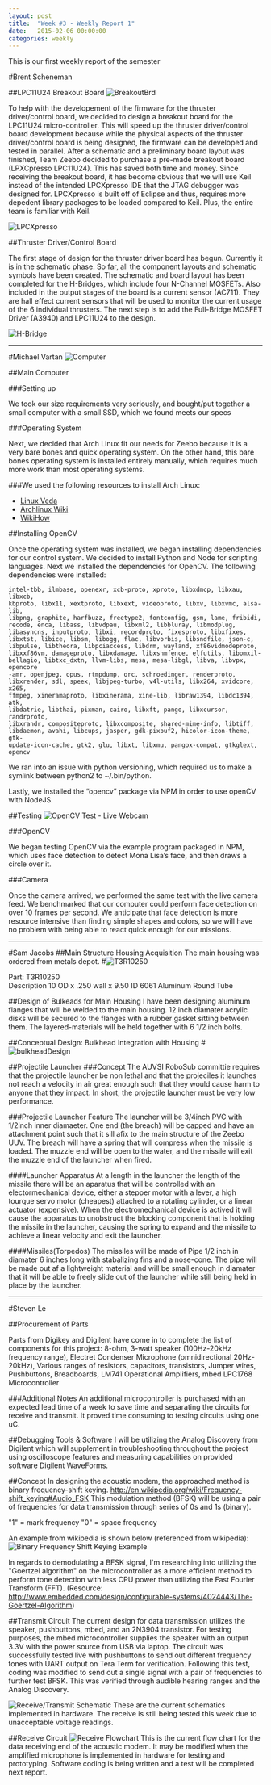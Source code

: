 ```yaml
---
layout: post
title:  "Week #3 - Weekly Report 1"
date:   2015-02-06 00:00:00
categories: weekly
---
```


This is our first weekly report of the semester

#Brent Scheneman

##LPC11U24 Breakout Board
![BreakoutBrd](/images/zeebo_breakoutBrd.jpg)

To help with the developement of the firmware for the thruster driver/control board, we decided to design a  breakout board for the LPC11U24 micro-controller. This will speed up the thruster driver/control board development because while the physical aspects of the thruster driver/control board is being designed, the firmware can be developed and tested in parallel. After a schematic and a preliminary board layout was finished, Team Zeebo decided to purchase a pre-made breakout board (LPXCpresso LPC11U24). This has saved both time and money. Since receiving the breakout board, it has become obvious that we will use Keil instead of the intended LPCXpresso IDE that the JTAG debugger was designed for. LPCXpresso is built off of Eclipse and thus, requires more depedent library packages to be loaded compared to Keil. Plus, the entire team is familiar with Keil.

![LPCXpresso](/images/zeebo_lpcxpresso.jpg)

##Thruster Driver/Control Board

The first stage of design for the thruster driver board has begun. Currently it is in the schematic phase. So far, all the component layouts and schematic symbols have been created. The schematic and board layout has been completed for the H-Bridges, which include four N-Channel MOSFETs. Also included in the output stages of the board is a current sensor (AC711). They are hall effect current sensors that will be used to monitor the current usage of the 6 individual thrusters. The next step is to add the Full-Bridge MOSFET Driver (A3940) and LPC11U24 to the design. 

![H-Bridge](/images/zeebo_hbridge.jpg)

---

#Michael Vartan
![Computer](/images/zeebo_computer.jpg)

##Main Computer

###Setting up

We took our size requirements very seriously, and bought/put together a small computer with a small SSD, which we found meets our specs

###Operating System

Next, we decided that Arch Linux fit our needs for Zeebo because it is a very bare bones and quick operating system. On the other hand, this bare bones operating system is installed entirely manually, which requires much more work than most operating systems.
  
###We used the following resources to install Arch Linux:

* [Linux Veda](http://www.linuxveda.com/2014/06/07/arch-linux-tutorial/)
* [Archlinux Wiki](https://wiki.archlinux.org/index.php/installation_guide#Connect_to_the_Internet)
* [WikiHow](http://www.wikihow.com/Install-Arch-Linux)



##Installing OpenCV

Once the operating system was installed, we began installing dependencies for our control system. We decided to install Python and Node for scripting languages. 
Next we installed the dependencies for OpenCV. The following dependencies were installed:

    intel-tbb, ilmbase, openexr, xcb-proto, xproto, libxdmcp, libxau, libxcb, 
    kbproto, libx11, xextproto, libxext, videoproto, libxv, libxvmc, alsa-lib, 
    libpng, graphite, harfbuzz, freetype2, fontconfig, gsm, lame, fribidi, 
    recode, enca, libass, libvdpau, libxml2, libbluray, libmodplug, 
    libasyncns, inputproto, libxi, recordproto, fixesproto, libxfixes, 
    libxtst, libice, libsm, libogg, flac, libvorbis, libsndfile, json-c, 
    libpulse, libtheora, libpciaccess, libdrm, wayland, xf86vidmodeproto, 
    libxxf86vm, damageproto, libxdamage, libxshmfence, elfutils, libomxil-
    bellagio, libtxc_dxtn, llvm-libs, mesa, mesa-libgl, libva, libvpx, opencore
    -amr, openjpeg, opus, rtmpdump, orc, schroedinger, renderproto, 
    libxrender, sdl, speex, libjpeg-turbo, v4l-utils, libx264, xvidcore, x265, 
    ffmpeg, xineramaproto, libxinerama, xine-lib, libraw1394, libdc1394, atk, 
    libdatrie, libthai, pixman, cairo, libxft, pango, libxcursor, randrproto, 
    libxrandr, compositeproto, libxcomposite, shared-mime-info, libtiff, 
    libdaemon, avahi, libcups, jasper, gdk-pixbuf2, hicolor-icon-theme, gtk-
    update-icon-cache, gtk2, glu, libxt, libxmu, pangox-compat, gtkglext, 
    opencv


We ran into an issue with python versioning, which required us to make a symlink between python2 to ~/.bin/python.  

Lastly, we installed the “opencv” package via NPM in order to use openCV with NodeJS.

##Testing
![OpenCV Test - Live Webcam](/images/michael_circle.png)

###OpenCV

We began testing OpenCV via the example program packaged in NPM, which uses face detection to detect Mona Lisa’s face, and then draws a circle over it. 
 
###Camera

Once the camera arrived, we performed the same test with the live camera feed. We benchmarked that our computer could perform face detection on over 10 frames per second. We anticipate that face detection is more resource intensive than finding simple shapes and colors, so we will have no problem with being able to react quick enough for our missions. 


---



#Sam Jacobs
##Main Structure Housing Acquisition
The main housing was ordered from metals depot.
#![T3R10250](/images/tube.jpg)

Part: T3R10250  
Description 10 OD x .250 wall x 9.50 ID 6061 Aluminum Round Tube

##Design of Bulkeads for Main Housing
I have been designing aluminum flanges that will be welded to the main housing. 12 inch diamater acrylic disks will be secured to the flanges with a rubber gasket sitting between them. The layered-materials will be held together with 6 1/2 inch bolts.

##Conceptual Design: Bulkhead Integration with Housing
#![bulkheadDesign](/images/bulkheadDesign.jpg)

##Projectile Launcher
###Concept
The AUVSI RoboSub committie requires that the projectile launcher be non lethal and that the projeciles it launches not reach a velocity in air great enough such that they would cause harm to anyone that they impact. In short, the projectile launcher must be very low performance.

###Projectile Launcher Feature
The launcher will be 3/4inch PVC with 1/2inch inner diamaeter. One end (the breach) will be capped and have an attachment point such that it sill afix to the main structure of the Zeebo UUV. The breach will have a spring that will compress when the missile is loaded. The muzzle end will be open to the water, and the missile will exit the muzzle end of the launcher when fired.

####Launcher Apparatus
At a length in the launcher the length of the missile there will be an aparatus that will be controlled with an electormechanical device, either a stepper motor with a lever, a high tourque servo motor (cheapest) attached to a rotating cylinder, or a linear actuator (expensive). When the electromechanical device is actived it will cause the apparatus to unobstruct the blocking component that is holding the missile in the launcher, causing the spring to expand and the missile to achieve a linear velocity and exit the launcher. 

####Missiles(Torpedos) 
The missiles will be made of Pipe 1/2 inch in diamater 6 inches long with stabalizing fins and a nose-cone. The pipe will be made out af a lightweight material and will be small enough in diamater that it will be able to freely slide out of the launcher while still being held in place by the launcher.


---

#Steven Le

##Procurement of Parts

Parts from Digikey and Digilent have come in to complete the list of components for this project: 8-ohm, 3-watt speaker (100Hz-20kHz frequency range), Electret Condenser Microphone (omnidirectional 20Hz-20kHz), Various ranges of resistors, capacitors, transistors, Jumper wires, Pushbuttons, Breadboards, LM741 Operational Amplifiers, mbed LPC1768 Microcontroller

###Additional Notes
An additional microcontroller is purchased with an expected lead time of a week to save time and separating the circuits for receive and transmit.  It proved time consuming to testing circuits using one uC.

##Debugging Tools & Software
I will be utilizing the Analog Discovery from Digilent which will supplement in troubleshooting throughout the project using oscilloscope features and measuring capabilities on provided software Digilent WaveForms.

##Concept
In designing the acoustic modem, the approached method is binary frequency-shift keying.
http://en.wikipedia.org/wiki/Frequency-shift_keying#Audio_FSK
This modulation method (BFSK) will be using a pair of frequencies for data transmission through series of 0s and 1s (binary).

"1" = mark frequency
"0" = space frequency

An example from wikipedia is shown below (referenced from wikipedia):
![Binary Frequency Shift Keying Example](/images/bfsk.png)

In regards to demodulating a BFSK signal, I'm researching into utilizing the "Goertzel algorithm" on the microcontroller as a more efficient method to perform tone detection with less CPU power than utilizing the Fast Fourier Transform (FFT).
(Resource: http://www.embedded.com/design/configurable-systems/4024443/The-Goertzel-Algorithm)

##Transmit Circuit
The current design for data transmission utilizes the speaker, pushbuttons, mbed, and an 2N3904 transistor.  For testing purposes, the mbed microcontroller supplies the speaker with an output 3.3V with the power source from USB via laptop.  The circuit was successfully tested live with pushbuttons to send out different frequency tones with UART output on Tera Term for verification.  Following this test, coding was modified to send out a single signal with a pair of frequencies to further test BFSK.  This was verified through audible hearing ranges and the Analog Discovery.

![Receive/Transmit Schematic](/images/am_schematic.png)
These are the current schematics implemented in hardware.  The receive is still being tested this week due to unacceptable voltage readings.

##Receive Circuit
![Receive Flowchart](/images/am_flowchart.png)
This is the current flow chart for the data receiving end of the acoustic modem.  It may be modified when the amplified microphone is implemented in hardware for testing and prototyping.  Software coding is being written and a test will be completed next report.
